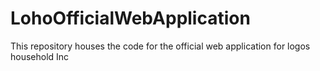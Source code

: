 # LohoOfficialWebApplication
This repository houses the code for the official web application for logos household Inc
